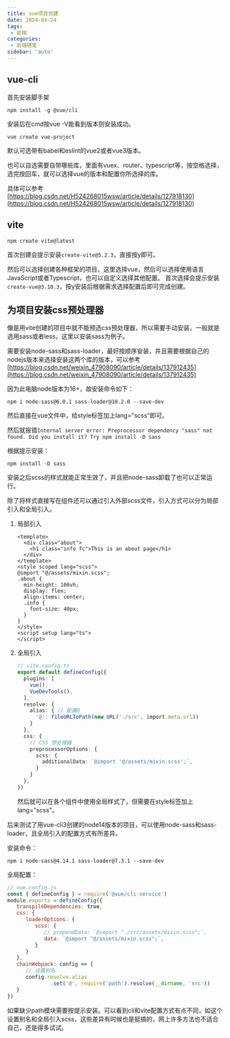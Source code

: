 ```yaml
---
title: vue项目创建
date: 2024-04-24
tags:
 - 前端
categories: 
 - 前端随笔
sidebar: 'auto'
---
```

## vue-cli
首先安装脚手架
```
npm install -g @vue/cli
```
安装后在cmd按vue -V能看到版本则安装成功。
```
vue create vue-project
```
默认可选带有babel和eslint的vue2或者vue3版本。

也可以自选需要自带哪些库，里面有vuex、router、typescript等，按空格选择，选完按回车，就可以选择vue的版本和配置你所选择的库。

具体可以参考[https://blog.csdn.net/H524268015wsw/article/details/127918130](https://blog.csdn.net/H524268015wsw/article/details/127918130)

## vite
```
npm create vite@latest
```
首次创建会提示安装```create-vite@5.2.3```，直接按y即可。

然后可以选择创建各种框架的项目，这里选择vue，然后可以选择使用语言JavaScript或者Typescript，也可以自定义选择其他配置。
首次选择会提示安装```create-vue@3.10.3```，按y安装后根据需求选择配置后即可完成创建。


## 为项目安装css预处理器
像是用vite创建的项目中就不能预选css预处理器，所以需要手动安装，一般就是选用sass或者less，这里以安装sass为例子。

需要安装node-sass和sass-loader，最好按顺序安装，并且需要根据自己的nodejs版本来选择安装这两个库的版本，可以参考[https://blog.csdn.net/weixin_47908090/article/details/137912435](https://blog.csdn.net/weixin_47908090/article/details/137912435)

因为此电脑node版本为16+，故安装命令如下：
```
npm i node-sass@6.0.1 sass-loader@10.2.0 --save-dev
```
然后直接在vue文件中，给style标签加上lang="scss"即可。

然后就报错```Internal server error: Preprocessor dependency "sass" not found. Did you install it? Try npm install -D sass```

根据提示安装：
```
npm install -D sass
```
安装之后scss的样式就能正常生效了，并且把node-sass卸载了也可以正常运行。

除了将样式直接写在组件还可以通过引入外部scss文件，引入方式可以分为局部引入和全局引入。
1. 局部引入
    ```vue
    <template>
      <div class="about">
        <h1 class="info fc">This is an about page</h1>
      </div>
    </template>
    <style scoped lang="scss">
    @import "@/assets/mixin.scss";
    .about {
      min-height: 100vh;
      display: flex;
      align-items: center;
      .info {
        font-size: 40px;
      }
    }
    </style>
    <script setup lang="ts">
    </script>
    ```
2. 全局引入
    ```ts
    // vite.config.ts
    export default defineConfig({
      plugins: [
        vue(),
        VueDevTools(),
      ],
      resolve: {
        alias: { // 配置@
          '@': fileURLToPath(new URL('./src', import.meta.url))
        }
      },
      css: {
        // CSS 预处理器
        preprocessorOptions: {
          scss: {
            additionalData: `@import '@/assets/mixin.scss';`,
          }
        }
      },
    })
    ```
    然后就可以在各个组件中使用全局样式了，但需要在style标签加上 lang="scss"。

后来测试了用vue-cli3创建的node14版本的项目，可以使用node-sass和sass-loader，且全局引入的配置方式有所差异。

安装命令：
```
npm i node-sass@4.14.1 sass-loader@7.3.1 --save-dev
```
全局配置：
```js
// vue.config.js
const { defineConfig } = require('@vue/cli-service')
module.exports = defineConfig({
   transpileDependencies: true,
   css: {
      loaderOptions: {
         scss: {
            // prependData: `@import "./src/assets/mixin.scss";`,
            data: `@import "@/assets/mixin.scss";`,
         }
      }
   },
   chainWebpack: config => {
      // 设置别名
      config.resolve.alias
              .set('@', require('path').resolve(__dirname, 'src'))
   }
})
```
如果缺少path模块需要按提示安装。可以看到cli和vite配置方式有点不同，如这个设置别名和全局引入scss，这些差异有时候也是挺搞的，网上许多方法也不适合自己，还是得多试试。

